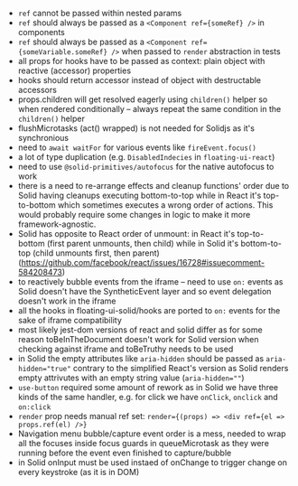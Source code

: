 - `ref` cannot be passed within nested params
- `ref` should always be passed as a `<Component ref={someRef} />` in components
- `ref` should always be passed as a `<Component ref={someVariable.someRef} />` when passed to `render` abstraction in tests
- all props for hooks have to be passed as context: plain object with reactive (accessor) properties
- hooks should return accessor instead of object with destructable accessors
- props.children will get resolved eagerly using `children()` helper so when rendered conditionally – always repeat the same condition in the `children()` helper
- flushMicrotasks (act() wrapped) is not needed for Solidjs as it's synchronious
- need to `await waitFor` for various events like `fireEvent.focus()`
- a lot of type duplication (e.g. `DisabledIndecies` in `floating-ui-react`)
- need to use `@solid-primitives/autofocus` for the native autofocus to work
- there is a need to re-arrange effects and cleanup functions' order due to Solid having cleanups executing bottom-to-top while in React it's top-to-bottom which sometimes executes a wrong order of actions. This would probably require some changes in logic to make it more framework-agnostic.
- Solid has opposite to React order of unmount: in React it's top-to-bottom (first parent unmounts, then child) while in Solid it's bottom-to-top (child unmounts first, then parent) (https://github.com/facebook/react/issues/16728#issuecomment-584208473)
- to reactively bubble events from the iframe – need to use `on:` events as Solid doesn't have the SyntheticEvent layer and so event delegation doesn't work in the iframe
- all the hooks in floating-ui-solid/hooks are ported to `on:` events for the sake of iframe compatibility
- most likely jest-dom versions of react and solid differ as for some reason toBeInTheDocument doesn't work for Solid version when checking against iframe and toBeTruthy needs to be used
- in Solid the empty attributes like `aria-hidden` should be passed as `aria-hidden="true"` contrary to the simplified React's version as Solid renders empty attrivutes with an empty string value (`aria-hidden=""`)
- `use-button` required some amount of rework as in Solid we have three kinds of the same handler, e.g. for click we have `onClick`, `onclick` and `on:click`
- `render` prop needs manual ref set: `render={(props) => <div ref={el => props.ref(el) />}`
- Navigation menu bubble/capture event order is a mess, needed to wrap all the focuses inside focus guards in queueMicrotask as they were running before the event even finished to capture/bubble
- in Solid onInput must be used instaed of onChange to trigger change on every keystroke (as it is in DOM)
